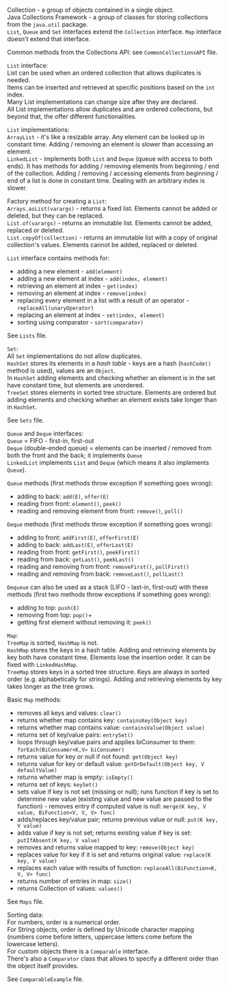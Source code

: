 Collection - a group of objects contained in a single object.\
Java Collections Framework - a group of classes for storing collections from the `java.util` package.\
`List`, `Queue` and `Set` interfaces extend the `Collection` interface. `Map` interface doesn't extend that interface.

Common methods from the Collections API: see `CommonCollectionsAPI` file.

`List` interface:\
List can be used when an ordered collection that allows duplicates is needed.\
Items can be inserted and retrieved at specific positions based on the `int` index.\
Many List implementations can change size after they are declared.\
All List implementations allow duplicates and are ordered collections, but beyond that, the offer different functionalities.

`List` implementations:\
`ArrayList` - it's like a resizable array. Any element can be looked up in constant time. Adding / removing an element is 
slower than accessing an element.\
`LinkedList` - implements both `List` and `Deque` (queue with access to both ends). It has methods for adding / removing 
elements from beginning / end of the collection. Adding / removing / accessing elements from beginning / end of a list
is done in constant time. Dealing with an arbitrary index is slower.

Factory method for creating a `List`:\
`Arrays.asList(varargs)` - returns a fixed list. Elements cannot be added or deleted, but they can be replaced.\
`List.of(varargs)` - returns an immutable list. Elements cannot be added, replaced or deleted.\
`List.copyOf(collection)` - returns an immutable list with a copy of original collection's values. 
Elements cannot be added, replaced or deleted.

`List` interface contains methods for:
* adding a new element - `add(element)`
* adding a new element at index - `add(index, element)`
* retrieving an element at index - `get(index)`
* removing an element at index - `remove(index)`
* replacing every element in a list with a result of an operator - `replaceAll(unaryOperator)`
* replacing an element at index - `set(index, element)`
* sorting using comparator - `sort(comparator)`

See `Lists` file.

`Set`:\
All `Set` implementations do not allow duplicates.\
`HashSet` stores its elements in a _hash table_ - keys are a hash (`hashCode()` method is used), values are an `Object`.\
In `HashSet` adding elements and checking whether an element is in the set have constant time, but elements are unordered.\
`TreeSet` stores elements in sorted tree structure. Elements are ordered but adding elements and checking whether an element
exists take longer than in `HashSet`.

See `Sets` file.

`Queue` and `Deque` interfaces:\
`Queue` = FIFO - first-in, first-out\
`Deque` (double-ended queue) = elements can be inserted / removed from both the front and the back; it implements `Queue`\
`LinkedList` implements `List` and `Deque` (which means it also implements `Queue`).

`Queue` methods (first methods throw exception if something goes wrong): 
* adding to back: `add(E)`, `offer(E)`
* reading from front: `element()`, `peek()`
* reading and removing element from front: `remove()`, `poll()`

`Deque` methods (first methods throw exception if something goes wrong):
* adding to front: `addFirst(E)`, `offerFirst(E)`
* adding to back: `addLast(E)`, `offerLast(E)`
* reading from front: `getFirst()`, `peekFirst()`
* reading from back: `getLast()`, `peekLast()`
* reading and removing from front: `removeFirst()`, `pollFirst()`
* reading and removing from back: `removeLast()`, `pollLast()`

`Dequeue` can also be used as a stack (LIFO - last-in, first-out) with these methods (first two methods throw exceptions
if something goes wrong):
* adding to top: `push(E)`
* removing from top: `pop()`+
* getting first element without removing it: `peek()`

`Map`:\
`TreeMap` is sorted, `HashMap` is not.\
`HashMap` stores the keys in a hash table. Adding and retrieving elements by key both have constant time. 
Elements lose the insertion order. It can be fixed with `LinkedHashMap`.\
`TreeMap` stores keys in a sorted tree structure. Keys are always in sorted order (e.g. alphabetically for strings). 
Adding and retrieving elements by key takes longer as the tree grows.

Basic `Map` methods:
* removes all keys and values: `clear()`
* returns whether map contains key: `containsKey(Object key)`
* returns whether map contains value: `containsValue(Object value)`
* returns set of key/value pairs: `entrySet()`
* loops through key/value pairs and applies biConsumer to them: `forEach(BiConsumer<K,V> biConsumer)`
* returns value for key or null if not found: `get(Object key)`
* returns value for key or default value: `getOrDefault(Object key, V defaultValue)`
* returns whether map is empty: `isEmpty()`
* returns set of keys: `keySet()`
* sets value if key is not set (missing or null); runs function if key is set to determine new value (existing value 
and new value are passed to the function) - removes entry if computed value is null: 
`merge(K key, V value, BiFunction<V, V, V> func)`
* adds/replaces key/value pair; returns previous value or null: `put(K key, V value)`
* adds value if key is not set; returns existing value if key is set: `putIfAbsent(K key, V value)`
* removes and returns value mapped to key: `remove(Object key)`
* replaces value for key if it is set and returns original value: `replace(K key, V value)`
* replaces each value with results of function: `replaceAll(BiFunction<K, V, V> func)`
* returns number of entries in map: `size()`
* returns Collection of values: `values()`

See `Maps` file.

Sorting data:\
For numbers, order is a numerical order.\
For String objects, order is defined by Unicode character mapping (numbers come before letters, uppercase letters
come before the lowercase letters).\
For custom objects there is a `Comparable` interface.\
There's also a `Comparator` class that allows to specify a different order than the object itself provides.

See `ComparableExample` file.